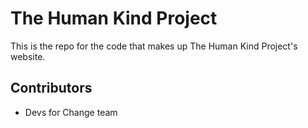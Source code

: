 # The Human Kind Project

This is the repo for the code that makes up The Human Kind Project's website.

## Contributors
- Devs for Change team
